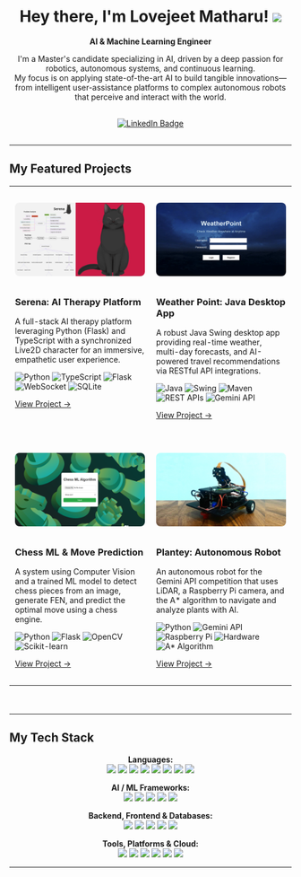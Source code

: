 <div align="center" style="margin-bottom: 30px;">
  <h1>
    Hey there, I'm Lovejeet Matharu! 
    <img src="https://media.giphy.com/media/hvRJCLFzcasrR4ia7z/giphy.gif" width="30px"/>
  </h1>
  <p>
    <strong>AI & Machine Learning Engineer</strong>
  </p>
  <p>
    I'm a Master's candidate specializing in AI, driven by a deep passion for robotics, autonomous systems, and continuous learning.
    <br/>
    My focus is on applying state-of-the-art AI to build tangible innovations—from intelligent user-assistance platforms to complex autonomous robots that perceive and interact with the world.
  </p>
</div>

<div align="center" style="margin-bottom: 30px;">
  <a href="https://www.linkedin.com/in/lovejeet-singh-matharu-975679213/" target="_blank">
    <img src="https://img.shields.io/badge/LinkedIn-0077B5?style=for-the-badge&logo=linkedin&logoColor=white" alt="LinkedIn Badge"/>
  </a>
</div>

---

## My Featured Projects

<table style="margin-bottom: 50px;">
  <tr>
    <td width="50%" style="vertical-align: top; padding: 10px;">
      <h4>            </h4>
      <img 
        src="./img/serena.png" 
        alt="Screenshot of Serena AI Therapy Platform" 
        width="100%" 
        style="border-radius: 8px; margin-bottom: 10px;"
      >
      <h3>Serena: AI Therapy Platform</h3>
      <p>A full-stack AI therapy platform leveraging Python (Flask) and TypeScript with a synchronized Live2D character for an immersive, empathetic user experience.</p>
      <p>
        <img src="https://img.shields.io/badge/Python-3776AB?style=for-the-badge&logo=python&logoColor=white" alt="Python"/>
        <img src="https://img.shields.io/badge/TypeScript-3178C6?style=for-the-badge&logo=typescript&logoColor=white" alt="TypeScript"/>
        <img src="https://img.shields.io/badge/Flask-000000?style=for-the-badge&logo=flask&logoColor=white" alt="Flask"/>
        <img src="https://img.shields.io/badge/WebSocket-010101?style=for-the-badge" alt="WebSocket"/>
        <img src="https://img.shields.io/badge/SQLite-003B57?style=for-the-badge&logo=sqlite&logoColor=white" alt="SQLite"/>
      </p>
      <a href="https://github.com/LovejeetM/Serena" target="_blank">View Project →</a>
      <h4>            </h4>
    </td>
    <td width="50%" style="vertical-align: top; padding: 10px;">
      <h4>            </h4>
      <img 
        src="./img/frame2.png" 
        alt="Screenshot of Weather Point Java Desktop App" 
        width="100%" 
        style="border-radius: 8px; margin-bottom: 10px;"
      >
      <h3>Weather Point: Java Desktop App</h3>
      <p>A robust Java Swing desktop app providing real-time weather, multi-day forecasts, and AI-powered travel recommendations via RESTful API integrations.</p>
      <p>
        <img src="https://img.shields.io/badge/Java-ED8B00?style=for-the-badge&logo=java&logoColor=white" alt="Java"/>
        <img src="https://img.shields.io/badge/Swing-555555?style=for-the-badge" alt="Swing"/>
        <img src="https://img.shields.io/badge/Maven-C71A36?style=for-the-badge&logo=apache-maven&logoColor=white" alt="Maven"/>
        <img src="https://img.shields.io/badge/RESTful%20APIs-027585?style=for-the-badge" alt="REST APIs"/>
        <img src="https://img.shields.io/badge/Gemini%20API-4A90E2?style=for-the-badge" alt="Gemini API"/>
      </p>
      <a href="https://github.com/LovejeetM/Weather-Point" target="_blank">View Project →</a>
      <h4>            </h4>
    </td>
  </tr>
  <tr>
    <td width="50%" style="vertical-align: top; padding: 10px;">
      <h4>            </h4>
      <img 
        src="./img/chess.png" 
        alt="Screenshot of Chess ML & Move Prediction System" 
        width="100%" 
        style="border-radius: 8px; margin-bottom: 10px;"
      >
      <h3>Chess ML & Move Prediction</h3>
      <p>A system using Computer Vision and a trained ML model to detect chess pieces from an image, generate FEN, and predict the optimal move using a chess engine.</p>
      <p>
        <img src="https://img.shields.io/badge/Python-3776AB?style=for-the-badge&logo=python&logoColor=white" alt="Python"/>
        <img src="https://img.shields.io/badge/Flask-000000?style=for-the-badge&logo=flask&logoColor=white" alt="Flask"/>
        <img src="https://img.shields.io/badge/OpenCV-5C3EE8?style=for-the-badge&logo=opencv&logoColor=white" alt="OpenCV"/>
        <img src="https://img.shields.io/badge/Scikit--learn-F7931E?style=for-the-badge&logo=scikit-learn&logoColor=white" alt="Scikit-learn"/>
      </p>
      <a href="https://github.com/LovejeetM/Chess_ML_Algorithm" target="_blank">View Project →</a>
      <h4>            </h4>
    </td>
    <td width="50%" style="vertical-align: top; padding: 10px;">
      <h4>            </h4>
      <img 
        src="./img/rbt.png" 
        alt="Image of Plantey Autonomous Robot" 
        width="100%" 
        style="border-radius: 8px; margin-bottom: 10px;"
      >
      <h3>Plantey: Autonomous Robot</h3>
      <p>An autonomous robot for the Gemini API competition that uses LiDAR, a Raspberry Pi camera, and the A* algorithm to navigate and analyze plants with AI.</p>
      <p>
        <img src="https://img.shields.io/badge/Python-3776AB?style=for-the-badge&logo=python&logoColor=white" alt="Python"/>
        <img src="https://img.shields.io/badge/Gemini%20API-4A90E2?style=for-the-badge" alt="Gemini API"/>
        <img src="https://img.shields.io/badge/Raspberry%20Pi-A22846?style=for-the-badge&logo=raspberry-pi&logoColor=white" alt="Raspberry Pi"/>
        <img src="https://img.shields.io/badge/Hardware-5E5E5E?style=for-the-badge" alt="Hardware"/>
        <img src="https://img.shields.io/badge/A*%20Algorithm-FF6F00?style=for-the-badge" alt="A* Algorithm"/>
      </p>
      <a href="https://github.com/LovejeetM/autonomous_robot" target="_blank">View Project →</a>
      <h4>            </h4>
    </td>
  </tr>
</table>

---

## My Tech Stack

<p align="center">
  <strong>Languages:</strong><br>
  <a href="#"><img src="https://img.shields.io/badge/Python-3776AB?style=for-the-badge&logo=python&logoColor=white" /></a>
  <a href="#"><img src="https://img.shields.io/badge/Java-ED8B00?style=for-the-badge&logo=java&logoColor=white" /></a>
  <a href="#"><img src="https://img.shields.io/badge/C%2B%2B-00599C?style=for-the-badge&logo=c%2B%2B&logoColor=white" /></a>
  <a href="#"><img src="https://img.shields.io/badge/TypeScript-3178C6?style=for-the-badge&logo=typescript&logoColor=white" /></a>
  <a href="#"><img src="https://img.shields.io/badge/JavaScript-F7DF1E?style=for-the-badge&logo=javascript&logoColor=black" /></a>
  <a href="#"><img src="https://img.shields.io/badge/SQL-4479A1?style=for-the-badge&logo=postgresql&logoColor=white" /></a>
  <a href="#"><img src="https://img.shields.io/badge/HTML5-E34F26?style=for-the-badge&logo=html5&logoColor=white" /></a>
  <a href="#"><img src="https://img.shields.io/badge/CSS3-1572B6?style=for-the-badge&logo=css3&logoColor=white" /></a>
</p>

<p align="center">
  <strong>AI / ML Frameworks:</strong><br>
  <a href="#"><img src="https://img.shields.io/badge/TensorFlow-FF6F00?style=for-the-badge&logo=tensorflow&logoColor=white" /></a>
  <a href="#"><img src="https://img.shields.io/badge/PyTorch-EE4C2C?style=for-the-badge&logo=pytorch&logoColor=white" /></a>
  <a href="#"><img src="https://img.shields.io/badge/LangChain-FFFFFF?style=for-the-badge" /></a>
  <a href="#"><img src="https://img.shields.io/badge/Scikit--learn-F7931E?style=for-the-badge&logo=scikit-learn&logoColor=white" /></a>
  <a href="#"><img src="https://img.shields.io/badge/OpenCV-5C3EE8?style=for-the-badge&logo=opencv&logoColor=white" /></a>
</p>

<p align="center">
  <strong>Backend, Frontend & Databases:</strong><br>
  <a href="#"><img src="https://img.shields.io/badge/Flask-000000?style=for-the-badge&logo=flask&logoColor=white" /></a>
  <a href="#"><img src="https://img.shields.io/badge/Node.js-339933?style=for-the-badge&logo=nodedotjs&logoColor=white" /></a>
  <a href="#"><img src="https://img.shields.io/badge/Swing-555555?style=for-the-badge" /></a>
  <a href="#"><img src="https://img.shields.io/badge/MySQL-4479A1?style=for-the-badge&logo=mysql&logoColor=white" /></a>
  <a href="#"><img src="https://img.shields.io/badge/Microsoft%20SQL%20Server-CC2927?style=for-the-badge&logo=microsoft%20sql%20server&logoColor=white" /></a>
</p>

<p align="center">
  <strong>Tools, Platforms & Cloud:</strong><br>
  <a href="#"><img src="https://img.shields.io/badge/Docker-2496ED?style=for-the-badge&logo=docker&logoColor=white" /></a>
  <a href="#"><img src="https://img.shields.io/badge/Google%20Cloud-4285F4?style=for-the-badge&logo=google-cloud&logoColor=white" /></a>
  <a href="#"><img src="https://img.shields.io/badge/Amazon%20AWS-232F3E?style=for-the-badge&logo=amazon-aws&logoColor=white" /></a>
  <a href="#"><img src="https://img.shields.io/badge/Linux-FCC624?style=for-the-badge&logo=linux&logoColor=black" /></a>
  <a href="#"><img src="https://img.shields.io/badge/Git-F05032?style=for-the-badge&logo=git&logoColor=white" /></a>
  <a href="#"><img src="https://img.shields.io/badge/Gemini%20API-4A90E2?style=for-the-badge" /></a>
</p>

---
